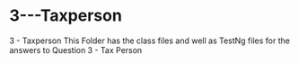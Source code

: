 # 3---Taxperson
3 - Taxperson
This Folder has the class files and well as TestNg files for the answers to Question 3 - Tax Person
